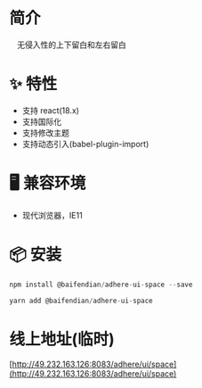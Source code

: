 # 简介
&ensp;&ensp;无侵入性的上下留白和左右留白

# ✨ 特性
- 支持 react(18.x)
- 支持国际化
- 支持修改主题
- 支持动态引入(babel-plugin-import)

# 🖥 兼容环境
- 现代浏览器，IE11

# 📦 安装
```javascript
npm install @baifendian/adhere-ui-space --save
``` 

```javascript
yarn add @baifendian/adhere-ui-space
```

# 线上地址(临时)
[http://49.232.163.126:8083/adhere/ui/space](http://49.232.163.126:8083/adhere/ui/space)

